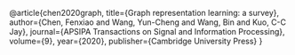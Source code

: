 @article{chen2020graph,
  title={Graph representation learning: a survey},
  author={Chen, Fenxiao and Wang, Yun-Cheng and Wang, Bin and Kuo, C-C Jay},
  journal={APSIPA Transactions on Signal and Information Processing},
  volume={9},
  year={2020},
  publisher={Cambridge University Press}
}
